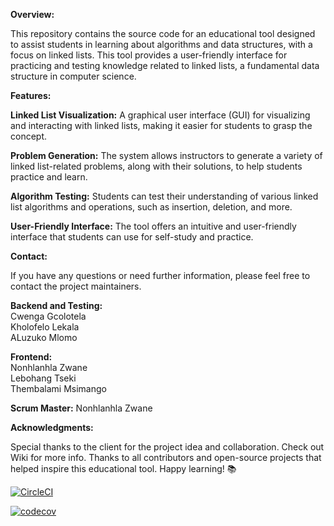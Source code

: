 **Overview:**

This repository contains the source code for an educational tool designed to assist students in learning about algorithms and data structures, with a focus on linked lists. This tool provides a user-friendly interface for practicing and testing knowledge related to linked lists, a fundamental data structure in computer science.

**Features:**

**Linked List Visualization:** A graphical user interface (GUI) for visualizing and interacting with linked lists, making it easier for students to grasp the concept.

**Problem Generation:** The system allows instructors to generate a variety of linked list-related problems, along with their solutions, to help students practice and learn.

**Algorithm Testing:** Students can test their understanding of various linked list algorithms and operations, such as insertion, deletion, and more.

**User-Friendly Interface:** The tool offers an intuitive and user-friendly interface that students can use for self-study and practice.

**Contact:**

If you have any questions or need further information, please feel free to contact the project maintainers.

**Backend and Testing:**<br>
Cwenga Gcolotela<br>
Kholofelo Lekala<br>
ALuzuko Mlomo

**Frontend:**<br>
Nonhlanhla Zwane<br>
Lebohang Tseki<br>
Thembalami Msimango

**Scrum Master:**
Nonhlanhla Zwane

**Acknowledgments:**

Special thanks to the client for the project idea and collaboration. Check out Wiki for more info.
Thanks to all contributors and open-source projects that helped inspire this educational tool.
Happy learning! 📚

[![CircleCI](https://dl.circleci.com/status-badge/img/gh/AbutiTseki/runtime-terrors/tree/main.svg?style=svg)](https://dl.circleci.com/status-badge/redirect/gh/AbutiTseki/runtime-terrors/tree/main)

[![codecov](https://codecov.io/gh/AbutiTseki/runtime-terrors/graph/badge.svg?token=gjI70P8j1I)](https://codecov.io/gh/AbutiTseki/runtime-terrors)
